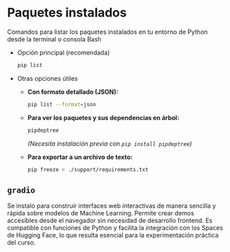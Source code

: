 # Paquetes instalados

Comandos para listar los paquetes instalados en tu entorno de Python desde la terminal o consola Bash

- Opción principal (recomendada)

  ```bash
  pip list
  ```

- Otras opciones útiles

  - **Con formato detallado (JSON):**

    ```bash
    pip list --format=json
    ```

  - **Para ver los paquetes y sus dependencias en árbol:**
  
    ```bash
    pipdeptree
    ```
  
    *(Necesita instalación previa con `pip install pipdeptree`)*
  
  - **Para exportar a un archivo de texto:**
  
    ```bash
    pip freeze > ./support/requirements.txt
    ```

## `gradio`

Se instaló para construir interfaces web interactivas de manera sencilla y rápida sobre modelos de Machine Learning. Permite crear demos accesibles desde el navegador sin necesidad de desarrollo frontend. Es compatible con funciones de Python y facilita la integración con los Spaces de Hugging Face, lo que resulta esencial para la experimentación práctica del curso.
